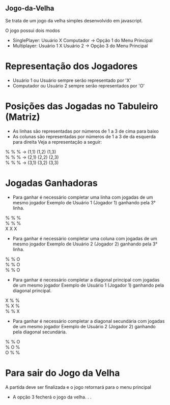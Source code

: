 ## Jogo-da-Velha
Se trata de um jogo da velha simples desenvolvido em javascript.

O jogo possui dois modos

- SinglePlayer: Usuário X Computador -> Opção 1 do Menu Principal
- Multiplayer: Usuário 1 X Usuário 2 -> Opção 3 do Menu Principal

# Representação dos Jogadores

- Usuário 1 ou Usuário sempre serão representado por 'X'
- Computador ou Usuário 2 sempre serão representados por 'O'

# Posições das Jogadas no Tabuleiro (Matriz)

- As linhas são representadas por números de 1 a 3 de cima para baixo
- As colunas são representadas por números de 1 a 3 de da esquerda para direita
Veja a representação a seguir:

% % % -> (1,1) (1,2) (1,3) <br/>
% % % -> (2,1) (2,2) (2,3) <br/>
% % % -> (3,1) (3,2) (3,3) <br/>

# Jogadas Ganhadoras

- Para ganhar é necessário completar uma linha com jogadas de um mesmo jogador
Exemplo de Usuário 1 (Jogador 1) ganhando pela 3° linha.

% % % <br/>
% % % <br/>
X  X  X <br/>

- Para ganhar é necessário completar uma coluna com jogadas de um mesmo jogador
Exemplo de Usuário 2 (Jogador 2) ganhando pela 3° linha.

% % O <br/>
% % O <br/>
% % O <br/>

- Para ganhar é necessário completar a diagonal principal com jogadas de um mesmo jogador
Exemplo de Usuário 1 (Jogador 1) ganhando pela diagonal principal.

X % % <br/>
% X % <br/>
% % X <br/>

- Para ganhar é necessário completar a diagonal secundária com jogadas de um mesmo jogador
Exemplo de Usuário 2 (Jogador 2) ganhando pela diagonal secundária.

% % O <br/>
% O % <br/>
O % % <br/>

# Para sair do Jogo da Velha

A partida deve ser finalizada e o jogo retornará para o menu principal
- A opção 3 fecherá o jogo da velha. . . 

